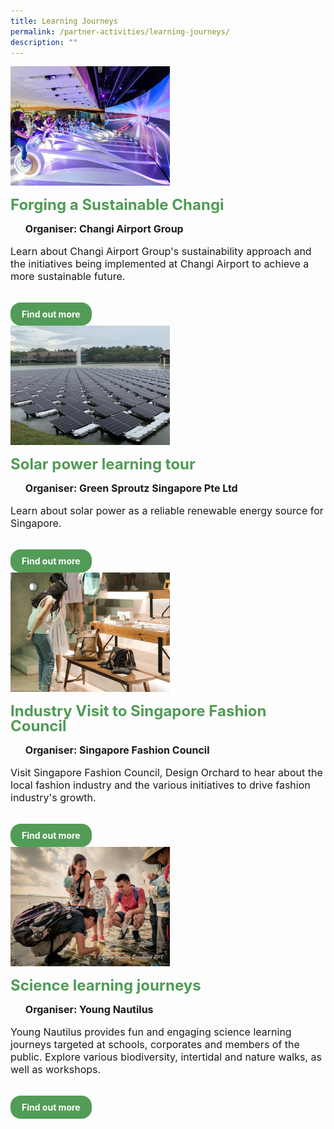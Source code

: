 ```yaml
---
title: Learning Journeys
permalink: /partner-activities/learning-journeys/
description: ""
---
```

<style>
  .row_custom {
    gap: 1rem;
    flex-wrap: wrap;
  }

  .programmes__item {
    flex: 0 1 calc(33% - 0.5rem) !important;
    display: flex;
    flex-direction: column;
    justify-content: space-between;
  }

  .programmes__item__header > img {
    margin: 0;
    width: 255px;
    height: 191px;
    object-fit: cover;
    object-position: center;
  }

  .programmes__item__header > h2 {
    color: black;
    font-size: 1.5rem;
    line-height: 1.5rem;
    margin: 1rem 0 0.5rem;
    font-weight: bold;
    color: #509b55;
  }

  .programmes__item__detail > ul {
    display: flex;
    flex-direction: column;
    list-style-type: none;
    margin: 1rem 0;
  }

  .programmes__item__detail > ul > li {
    margin: 0;
    font-size: 1rem;
    line-height: 1.25;
  }

  .programmes__item__detail > ul > li:last-child {
    margin: 0;
  }

  .programmes__item__body > p {
    font-size: 1rem;
    line-height: 1.25;
  }

  .programmes__item__actions {
    display: flex;
    align-items: center;
    margin-top: 1rem;
    gap: 0.5rem;
  }

  .programmes__item__actions > a {
    border: 2px solid black;
    padding: 0.5rem 1rem;
    height: fit-content;
    border-radius: 1rem;
    background-color: transparent;
    cursor: pointer;
    font-weight: bold;
    text-decoration: none;
    margin-bottom: 0;
  }

  .programmes__item__actions > .button-primary {
    background-color: #529c57;
    border: 2px solid #529c57;
    color: white !important;
  }

  .programmes__item__actions > .button-secondary {
    border: 2px solid #43b453;
    color: #43b453 !important;
  }
</style>

<div class="row row_custom">
  <!-- Forging a Sustainable Changi -->
  <div class="programmes__item col is-one-third">
    <div class="programmes__item__wrapper">
      <div class="programmes__item__header">
        <img src="/images/Challenges%20&amp;%20Deals/changi.png">
        <h2>Forging a Sustainable Changi</h2>
      </div>
      <div class="programmes__item__detail">
        <ul>
          <li><strong>Organiser: Changi Airport Group</strong></li>
        </ul>
      </div>
      <div class="programmes__item__body">
        <p>
          Learn about Changi Airport Group's sustainability approach and the initiatives being implemented at Changi Airport to achieve a more sustainable future.
        </p>
      </div>
    </div>
    <div class="programmes__item__actions">
      <a href="/green-glam-up/" class="button-primary">
        Find out more
      </a>
    </div>
  </div>
	  <!-- Solar power learning tour -->
  <div class="programmes__item col is-one-third">
    <div class="programmes__item__wrapper">
      <div class="programmes__item__header">
        <img src="/images/Tours/race%20on%20sunshine.jpg">
        <h2>Solar power learning tour</h2>
      </div>
      <div class="programmes__item__detail">
        <ul>
          <li><strong>Organiser: Green Sproutz Singapore Pte Ltd</strong></li>
        </ul>
      </div>
      <div class="programmes__item__body">
        <p>
Learn about solar power as a reliable renewable energy source for Singapore.</p>
      </div>
    </div>
    <div class="programmes__item__actions">
      <a href="/self-watering-planter/" class="button-primary">
        Find out more
      </a>
    </div>
  </div> <!-- Industry Visit to Singapore Fashion Council-->
  <div class="programmes__item col is-one-third">
    <div class="programmes__item__wrapper">
      <div class="programmes__item__header">
        <img src="/images/Events/sfc_final.jpg">
        <h2>Industry Visit to Singapore Fashion Council</h2>
      </div>
      <div class="programmes__item__detail">
        <ul>
          <li><strong>Organiser: Singapore Fashion Council</strong></li>
        </ul>
      </div>
      <div class="programmes__item__body">
        <p>
          Visit Singapore Fashion Council, Design Orchard to hear about the local fashion industry and the various initiatives to drive fashion industry's growth.
        </p>
      </div>
    </div>
    <div class="programmes__item__actions">
      <a href="/green-glam-up/" class="button-primary">
        Find out more
      </a>
    </div>
  </div>
	  <!-- Science learning journeys -->
  <div class="programmes__item col is-one-third">
    <div class="programmes__item__wrapper">
      <div class="programmes__item__header">
        <img src="/images/Tours/question%20112%20-%20changi%20seagrass%20patch%20treasure%20hunt%20(intertidal%20walk)_-%201______.jpg">
        <h2>Science learning journeys</h2>
      </div>
      <div class="programmes__item__detail">
        <ul>
          <li><strong>Organiser: Young Nautilus</strong></li>
        </ul>
      </div>
      <div class="programmes__item__body">
        <p>
Young Nautilus provides fun and engaging science learning journeys targeted at schools, corporates and members of the public. Explore various biodiversity, intertidal and nature walks, as well as workshops.</p>
      </div>
    </div>
    <div class="programmes__item__actions">
      <a href="/explore-changis-seagrass-habitat-with-young-nautilus/" class="button-primary">
        Find out more
      </a>
    </div>
  </div></div>